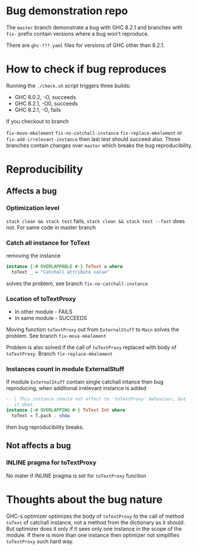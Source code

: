 # Bug demonstration repo

The `master` branch demonstrate a bug with GHC 8.2.1 and branches with `fix-`
prefix contain versions where a bug won't reproduce.

There are `ghc-???.yaml` files for versions of GHC other than 8.2.1.

# How to check if bug reproduces

Running the `./check.sh` script triggers three builds:
* GHC 8.0.2, -O, succeeds
* GHC 8.2.1, -O0, succeeds
* GHC 8.2.1, -O, fails

If you checkout to branch

`fix-move-mkelement` `fix-no-catchall-instance`
`fix-replace-mkelement` or `fix-add-irrelevant-instance` then last
test should succeed also. Those branches contain changes over `master`
which breaks the bug reproducibility.

# Reproducibility
## Affects a bug
### Optimization level

`stack clean && stack test` fails, `stack clean && stack test --fast`
does not. For same code in master branch

### Catch all instance for ToText

removing the instance

```haskell
instance {-# OVERLAPPABLE #-} ToText a where
  toText _ = "Catchall attribute value"
```

solves the problem, see branch `fix-no-catchall-instance`

### Location of toTextProxy

* In other module - FAILS
* In same module - SUCCEEDS

Moving function `toTextProxy` out from `ExternalStuff` to `Main`
solves the problem. See branch `fix-move-mkelement`

Problem is also solved if the call of `toTextProxy` replaced with body
of `toTextProxy`. Branch `fix-replace-mkelement`

### Instances count in module ExternalStuff

If module `ExternalStuff` contain single catchall intance then bug
reproducing, when additional irrelevant instance is added

``` haskell
-- | This instance should not affect to 'toTextProxy' behaviour, but
-- it does.
instance {-# OVERLAPPING #-} ToText Int where
  toText = T.pack . show
```

then bug reproducibility breaks.

## Not affects a bug

### INLINE pragma for toTextProxy

No mater if INLINE pragma is set for `toTextProxy` function

# Thoughts about the bug nature

GHC-s optimizer optimizes the body of `toTextProxy` to the call of
method `toText` of catchall instance, not a method from the dictionary
as it should. But optimizer does it only if it sees only one instance
in the scope of the module. If there is more than one instance then
optimizer not simplifies `toTextProxy` such hard way.
